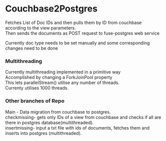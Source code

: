 # Couchbase2Postgres
  Fetches List of Doc IDs and then pulls them by ID from couchbase according to the view parameters.<br />
  Then sends the documents as POST request to fuse-postgres web service<br />
  
  Currently doc type needs to be set manually and some corresponding changes need to be done
  
  
 ### Multithreading
  Currently multithreading implemented in a primitive way<br />
  Accomplished by changing a ForkJoinPool property<br />
  This lets parallelStream() utilise any number of threads.<br />
  Currenty utilises 1000 threads.
  
 ### Other branches of Repo
  Main - Data migration from couchbase to postgres.<br />
  checkmissing- gets only IDs of a view from couchbase and checks if all are there in postgres database(multithreaded).<br />
  insertmissing- input a txt file with ids of documents, fetches them and inserts into postgres (multithreaded).
  

